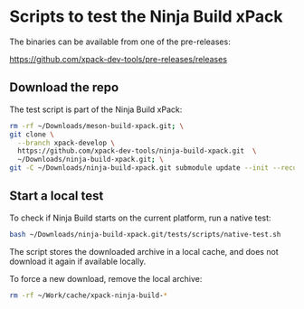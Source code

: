 # Scripts to test the Ninja Build xPack

The binaries can be available from one of the pre-releases:

<https://github.com/xpack-dev-tools/pre-releases/releases>

## Download the repo

The test script is part of the Ninja Build xPack:

```sh
rm -rf ~/Downloads/meson-build-xpack.git; \
git clone \
  --branch xpack-develop \
  https://github.com/xpack-dev-tools/ninja-build-xpack.git  \
  ~/Downloads/ninja-build-xpack.git; \
git -C ~/Downloads/ninja-build-xpack.git submodule update --init --recursive 
```

## Start a local test

To check if Ninja Build starts on the current platform, run a native test:

```sh
bash ~/Downloads/ninja-build-xpack.git/tests/scripts/native-test.sh
```

The script stores the downloaded archive in a local cache, and
does not download it again if available locally.

To force a new download, remove the local archive:

```sh
rm -rf ~/Work/cache/xpack-ninja-build-*
```


